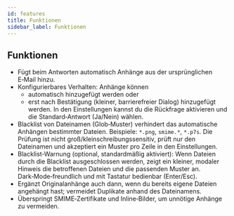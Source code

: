 ```yaml
---
id: features
title: Funktionen
sidebar_label: Funktionen
---
```


## Funktionen

- Fügt beim Antworten automatisch Anhänge aus der ursprünglichen E‑Mail hinzu.
- Konfigurierbares Verhalten: Anhänge können
  - automatisch hinzugefügt werden oder
  - erst nach Bestätigung (kleiner, barrierefreier Dialog) hinzugefügt werden.
    In den Einstellungen kannst du die Rückfrage aktivieren und die Standard‑Antwort (Ja/Nein) wählen.
- Blacklist von Dateinamen (Glob‑Muster) verhindert das automatische Anhängen bestimmter Dateien. Beispiele: `*.png`, `smime.*`, `*.p7s`.
  Die Prüfung ist nicht groß/kleinschreibungssensitiv, prüft nur den Dateinamen und akzeptiert ein Muster pro Zeile in den Einstellungen.
- Blacklist‑Warnung (optional, standardmäßig aktiviert): Wenn Dateien durch die Blacklist ausgeschlossen
  werden, zeigt ein kleiner, modaler Hinweis die betroffenen Dateien und die passenden Muster an. Dark‑Mode‑freundlich und mit Tastatur bedienbar (Enter/Esc).
- Ergänzt Originalanhänge auch dann, wenn du bereits eigene Dateien angehängt hast; vermeidet Duplikate anhand des Dateinamens.
- Überspringt SMIME‑Zertifikate und Inline‑Bilder, um unnötige Anhänge zu vermeiden.
